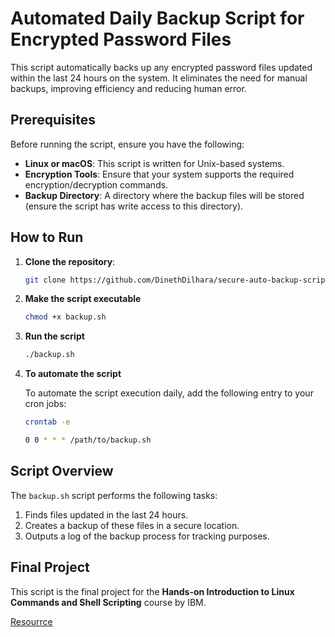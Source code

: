 # Automated Daily Backup Script for Encrypted Password Files

This script automatically backs up any encrypted password files updated within the last 24 hours on the system. It eliminates the need for manual backups, improving efficiency and reducing human error.

## Prerequisites

Before running the script, ensure you have the following:

- **Linux or macOS**: This script is written for Unix-based systems.
- **Encryption Tools**: Ensure that your system supports the required encryption/decryption commands.
- **Backup Directory**: A directory where the backup files will be stored (ensure the script has write access to this directory).

## How to Run

1. **Clone the repository**:
   ```bash
   git clone https://github.com/DinethDilhara/secure-auto-backup-script.git
   ```
2. **Make the script executable**
 
   ```bash
   chmod +x backup.sh
   ```
3. **Run the script**
   ```bash
   ./backup.sh
   ```
4. **To automate the script**

   To automate the script execution daily, add the following entry to your cron jobs:

    ```bash
    crontab -e
    ```
    ```bash
    0 0 * * * /path/to/backup.sh
    ```
   
## Script Overview

The `backup.sh` script performs the following tasks:

1. Finds files updated in the last 24 hours.
2. Creates a backup of these files in a secure location.
3. Outputs a log of the backup process for tracking purposes.

## Final Project

This script is the final project for the **Hands-on Introduction to Linux Commands and Shell Scripting** course by IBM.

[Resourrce](https://www.coursera.org/learn/hands-on-introduction-to-linux-commands-and-shell-scripting)
